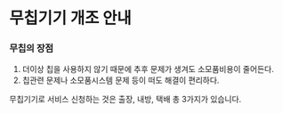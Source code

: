 # 무칩기기 개조 안내

### 무칩의 장점

1. 더이상 칩을 사용하지 않기 때문에 추후 문제가 생겨도 소모품비용이 줄어든다.
2. 칩관련 문제나 소모품시스템 문제 등이 떠도 해결이 편리하다.







무칩기기로 서비스 신청하는 것은 출장, 내방, 택배 총 3가지가 있습니다.  


